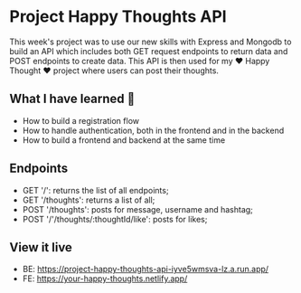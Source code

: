 # Project Happy Thoughts API
This week's project was to use our new skills with Express and Mongodb to build an API which includes both GET request endpoints to return data and POST endpoints to create data. This API is then used for my ❤️ Happy Thought ❤️ project where users can post their thoughts. 

## What I have learned 🧠
- How to build a registration flow
- How to handle authentication, both in the frontend and in the backend
- How to build a frontend and backend at the same time

## Endpoints
- GET '/': returns the list of all endpoints;
- GET '/thoughts': returns a list of all;
- POST '/thoughts': posts for message, username and hashtag;
- POST '/'/thoughts/:thoughtId/like': posts for likes; 

## View it live
- BE: https://project-happy-thoughts-api-iyve5wmsva-lz.a.run.app/
- FE: https://your-happy-thoughts.netlify.app/




